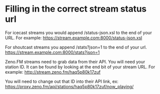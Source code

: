 # Filling in the correct stream status url

For icecast streams you would append /status-json.xsl to the end of your URL. For example:
https://stream.example.com:8000/status-json.xsl

For shoutcast streams you append /stats?json=1 to the end of your url.
https://stream.example.com:8000/stats?json=1

Zeno.FM streams need to grab data from their API. You will need your station ID. It can be found by looking at the end bit of your stream URL. For example:
http://stream.zeno.fm/haq5p80k17zuf 

You will need to change out that ID into their API link, ex:
https://proxy.zeno.fm/api/stations/haq5p80k17zuf/now_playing/